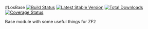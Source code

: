 #LosBase
[![Build Status](https://travis-ci.org/Lansoweb/LosBase.svg?branch=master)](https://travis-ci.org/Lansoweb/LosBase) [![Latest Stable Version](https://poser.pugx.org/los/losbase/v/stable.svg)](https://packagist.org/packages/los/losbase) [![Total Downloads](https://poser.pugx.org/los/losbase/downloads.svg)](https://packagist.org/packages/los/losbase) [![Coverage Status](https://coveralls.io/repos/Lansoweb/LosBase/badge.svg)](https://coveralls.io/r/Lansoweb/LosBase)

Base module with some useful things for ZF2
